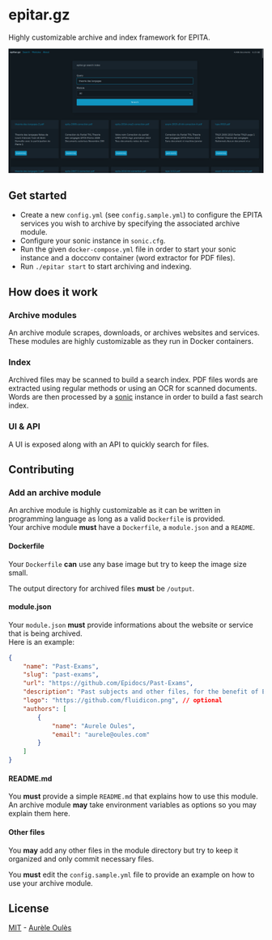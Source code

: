 # epitar.gz
Highly customizable archive and index framework for EPITA.

![](./docs/screenshot.png)

## Get started
* Create a new `config.yml` (see `config.sample.yml`) to configure the EPITA services you wish to archive by specifying the associated archive module.  
* Configure your sonic instance in `sonic.cfg`.
* Run the given `docker-compose.yml` file in order to start your sonic instance and a docconv container (word extractor for PDF files).
* Run `./epitar start` to start archiving and indexing.


## How does it work

### Archive modules
An archive module scrapes, downloads, or archives websites and services. These modules are highly customizable as they run in Docker containers.

### Index
Archived files may be scanned to build a search index.
PDF files words are extracted using regular methods or using an OCR for scanned documents.  
Words are then processed by a [sonic](https://github.com/valeriansaliou/sonic) instance in order to build a fast search index.

### UI & API
A UI is exposed along with an API to quickly search for files.

## Contributing

### Add an archive module

An archive module is highly customizable as it can be written in programming language as long as a valid `Dockerfile` is provided.  
Your archive module **must** have a `Dockerfile`, a `module.json` and a `README`.

#### Dockerfile
Your `Dockerfile` **can** use any base image but try to keep the image size small.

The output directory for archived files **must** be `/output`.

#### module.json
Your `module.json` **must** provide informations about the website or service that is being archived.  
Here is an example:  
```json
{
    "name": "Past-Exams",
    "slug": "past-exams",
    "url": "https://github.com/Epidocs/Past-Exams",
    "description": "Past subjects and other files, for the benefit of EPITA students. ",
    "logo": "https://github.com/fluidicon.png", // optional
    "authors": [
        {
            "name": "Aurele Oules",
            "email": "aurele@oules.com"
        }
    ]
}
```

#### README.md
You **must** provide a simple `README.md` that explains how to use this module.  
An archive module **may** take environment variables as options so you may explain them here.

#### Other files
You **may** add any other files in the module directory but try to keep it organized and only commit necessary files.

You **must** edit the `config.sample.yml` file to provide an example on how to use your archive module.

## License
[MIT](https://github.com/aureleoules/bitcandle/blob/master/LICENSE) - [Aurèle Oulès](https://www.aureleoules.com)
